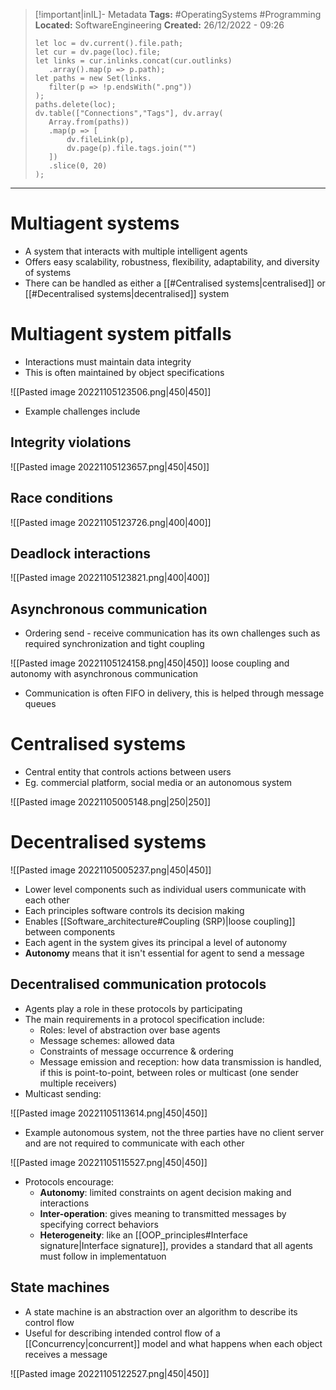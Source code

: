 > [!important|inIL]- Metadata
> **Tags:** #OperatingSystems #Programming 
> **Located:** SoftwareEngineering
> **Created:** 26/12/2022 - 09:26
> ```dataviewjs
>let loc = dv.current().file.path;
>let cur = dv.page(loc).file;
>let links = cur.inlinks.concat(cur.outlinks)
>    .array().map(p => p.path);
>let paths = new Set(links.
>    filter(p => !p.endsWith(".png"))
>);
>paths.delete(loc);
>dv.table(["Connections","Tags"], dv.array(
>    Array.from(paths))
>    .map(p => [
>        dv.fileLink(p),
>        dv.page(p).file.tags.join("")
>    ])
>    .slice(0, 20)
>);
> ```

___
# Multiagent systems
- A system that interacts with multiple intelligent agents 
- Offers easy scalability, robustness, flexibility, adaptability, and diversity of systems
- There can be handled as either a [[#Centralised systems|centralised]] or [[#Decentralised systems|decentralised]] system  
# Multiagent system pitfalls
- Interactions must maintain data integrity
- This is often maintained by object specifications

![[Pasted image 20221105123506.png|450|450]]

- Example challenges include 
## Integrity violations

![[Pasted image 20221105123657.png|450|450]]

## Race conditions

![[Pasted image 20221105123726.png|400|400]]

## Deadlock interactions

![[Pasted image 20221105123821.png|400|400]]

## Asynchronous communication
- Ordering send - receive communication has its own challenges such as required synchronization and tight coupling 

![[Pasted image 20221105124158.png|450|450]]
loose coupling and autonomy with asynchronous communication

- Communication is often FIFO in delivery, this is helped through message queues  

# Centralised systems
- Central entity that controls actions between users 
- Eg. commercial platform, social media or an autonomous system 

![[Pasted image 20221105005148.png|250|250]]

# Decentralised systems

![[Pasted image 20221105005237.png|450|450]]

- Lower level components such as individual users communicate with each other
- Each principles software controls its decision making
- Enables [[Software_architecture#Coupling (SRP)|loose coupling]] between components
- Each agent in the system gives its principal a level of autonomy 
- **Autonomy** means that it isn't essential for agent to send a message 

## Decentralised communication protocols
- Agents play a role in these protocols by participating
- The main requirements in a protocol specification include:
	- Roles: level of abstraction over base agents 
	- Message schemes: allowed data 
	- Constraints of message occurrence & ordering
	- Message emission and reception: how data transmission is handled, if this is point-to-point, between roles or multicast (one sender multiple receivers)
- Multicast sending: 

![[Pasted image 20221105113614.png|450|450]]

- Example autonomous system, not the three parties have no client server and are not required to communicate with each other 

![[Pasted image 20221105115527.png|450|450]]

- Protocols encourage: 
	- **Autonomy**: limited constraints on agent decision making and interactions
	- **Inter-operation**: gives meaning to transmitted messages by specifying correct behaviors
	- **Heterogeneity**: like an [[OOP_principles#Interface signature|Interface signature]],  provides a standard that all agents must follow in implementatuon

## State machines
- A state machine is an abstraction over an algorithm to describe its control flow
- Useful for describing intended control flow of a [[Concurrency|concurrent]] model and what happens when each object receives a message 

![[Pasted image 20221105122527.png|450|450]]

